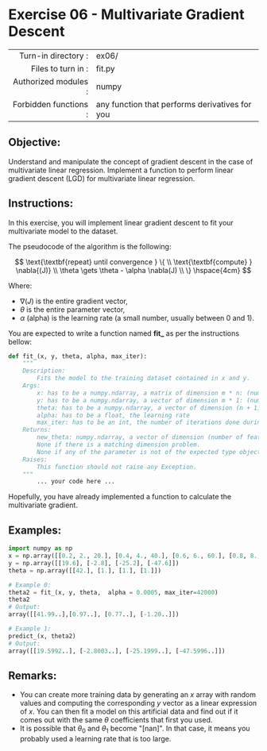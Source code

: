 # Exercise 06 - Multivariate Gradient Descent

|                         |                     |
| -----------------------:| ------------------  |
|   Turn-in directory :   |  ex06/              |
|   Files to turn in :    |  fit.py             |
|   Authorized modules :  |  numpy              |
|   Forbidden functions : |  any function that performs derivatives for you |

## Objective:
Understand and manipulate the concept of gradient descent in the case of multivariate linear regression.
Implement a function to perform linear gradient descent (LGD) for multivariate linear regression.


## Instructions:
In this exercise, you will implement linear gradient descent to fit your multivariate model to the dataset. 

The pseudocode of the algorithm is the following:

$$
\text{\textbf{repeat} until convergence } \{ \\
\text{\textbf{compute} } \nabla{(J)} \\
\theta \gets \theta - \alpha \nabla(J) \\
\} \hspace{4cm}
$$

Where:
- $\nabla{(J)}$ is the entire gradient vector,
- $\theta$ is the entire parameter vector,
- $\alpha$ (alpha) is the learning rate (a small number, usually between 0 and 1).


You are expected to write a function named __fit\___ as per the instructions bellow:
``` python
def fit_(x, y, theta, alpha, max_iter):
	"""
	Description:
		Fits the model to the training dataset contained in x and y.
	Args:
		x: has to be a numpy.ndarray, a matrix of dimension m * n: (number of training examples, number of features).
		y: has to be a numpy.ndarray, a vector of dimension m * 1: (number of training examples, 1).
		theta: has to be a numpy.ndarray, a vector of dimension (n + 1) * 1: (number of features + 1, 1).
		alpha: has to be a float, the learning rate
		max_iter: has to be an int, the number of iterations done during the gradient descent
	Returns:
		new_theta: numpy.ndarray, a vector of dimension (number of features + 1, 1).
		None if there is a matching dimension problem.
		None if any of the parameter is not of the expected type object.
	Raises:
		This function should not raise any Exception.
	"""
		... your code here ...
```
Hopefully, you have already implemented a function to calculate the multivariate gradient.

## Examples:
```python
import numpy as np
x = np.array([[0.2, 2., 20.], [0.4, 4., 40.], [0.6, 6., 60.], [0.8, 8., 80.]])
y = np.array([[19.6], [-2.8], [-25.2], [-47.6]])
theta = np.array([[42.], [1.], [1.], [1.]])

# Example 0:
theta2 = fit_(x, y, theta,  alpha = 0.0005, max_iter=42000)
theta2
# Output:
array([[41.99..],[0.97..], [0.77..], [-1.20..]])

# Example 1:
predict_(x, theta2)
# Output:
array([[19.5992..], [-2.8003..], [-25.1999..], [-47.5996..]])
```
## Remarks:
- You can create more training data by generating an $x$ array with random values and computing the corresponding $y$ vector as a linear expression of $x$. You can then fit a model on this artificial data and find out if it comes out with the same $\theta$ coefficients that first you used. 
- It is possible that $\theta_0$ and $\theta_1$ become "[nan]". In that case, it means you probably used a learning rate that is too large.
